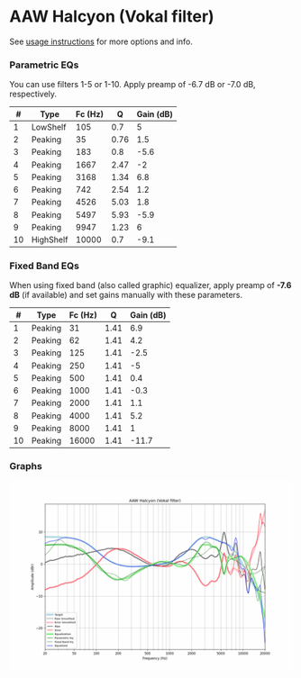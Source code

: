 # AAW Halcyon (Vokal filter)
See [usage instructions](https://github.com/jaakkopasanen/AutoEq#usage) for more options and info.

### Parametric EQs
You can use filters 1-5 or 1-10. Apply preamp of -6.7 dB or -7.0 dB, respectively.

|   # | Type      |   Fc (Hz) |    Q |   Gain (dB) |
|-----|-----------|-----------|------|-------------|
|   1 | LowShelf  |       105 | 0.7  |         5   |
|   2 | Peaking   |        35 | 0.76 |         1.5 |
|   3 | Peaking   |       183 | 0.8  |        -5.6 |
|   4 | Peaking   |      1667 | 2.47 |        -2   |
|   5 | Peaking   |      3168 | 1.34 |         6.8 |
|   6 | Peaking   |       742 | 2.54 |         1.2 |
|   7 | Peaking   |      4526 | 5.03 |         1.8 |
|   8 | Peaking   |      5497 | 5.93 |        -5.9 |
|   9 | Peaking   |      9947 | 1.23 |         6   |
|  10 | HighShelf |     10000 | 0.7  |        -9.1 |

### Fixed Band EQs
When using fixed band (also called graphic) equalizer, apply preamp of **-7.6 dB** (if available) and set gains manually with these parameters.

|   # | Type    |   Fc (Hz) |    Q |   Gain (dB) |
|-----|---------|-----------|------|-------------|
|   1 | Peaking |        31 | 1.41 |         6.9 |
|   2 | Peaking |        62 | 1.41 |         4.2 |
|   3 | Peaking |       125 | 1.41 |        -2.5 |
|   4 | Peaking |       250 | 1.41 |        -5   |
|   5 | Peaking |       500 | 1.41 |         0.4 |
|   6 | Peaking |      1000 | 1.41 |        -0.3 |
|   7 | Peaking |      2000 | 1.41 |         1.1 |
|   8 | Peaking |      4000 | 1.41 |         5.2 |
|   9 | Peaking |      8000 | 1.41 |         1   |
|  10 | Peaking |     16000 | 1.41 |       -11.7 |

### Graphs
![](./AAW%20Halcyon%20(Vokal%20filter).png)
